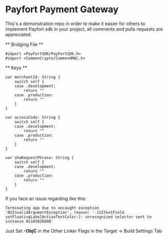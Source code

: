 #  Payfort Payment Gateway

This's a demonstration repo in order to make it easier for others to implement Payfort sdk in your project, all comments and pulls requests are appreciated.

** Bridging File **
```
#import <PayFortSDK/PayFortSDK.h>
#import <CommonCrypto/CommonHMAC.h>
```

** Keys **
```
var merchantId: String {
    switch self {
    case .development:
        return ""
    case .production:
        return ""
    }
}

var accessCode: String {
    switch self {
    case .development:
        return ""
    case .production:
        return ""
    }
}

var shaRequestPhrase: String {
    switch self {
    case .development:
        return ""
    case .production:
        return ""
    }
}
```

If you face an issue regarding like this:
```
Terminating app due to uncaught exception 'NSInvalidArgumentException', reason: '-[UITextField setFloatingLabelActiveTextColor:]: unrecognized selector sent to instance 0x103026600'
```
Just Set **-ObjC** in the Other Linker Flags in the Target -> Build Settings Tab 
